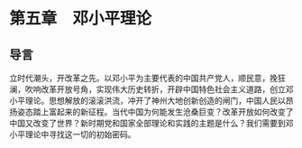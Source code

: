 # 第五章　邓小平理论

## 导言

立时代潮头，开改革之先。以邓小平为主要代表的中国共产党人，顺民意，挽狂澜，吹响改革开放号角，实现伟大历史转折，开辟中国特色社会主义道路，创立邓小平理论。思想解放的滚滚洪流，冲开了神州大地创新创造的闸门，中国人民以昂扬姿态踏上富起来的新征程。当代中国为何能发生沧桑巨变？改革开放如何改变了中国又改变了世界？新时期党和国家全部理论和实践的主题是什么？我们需要到邓小平理论中寻找这一切的初始密码。  
